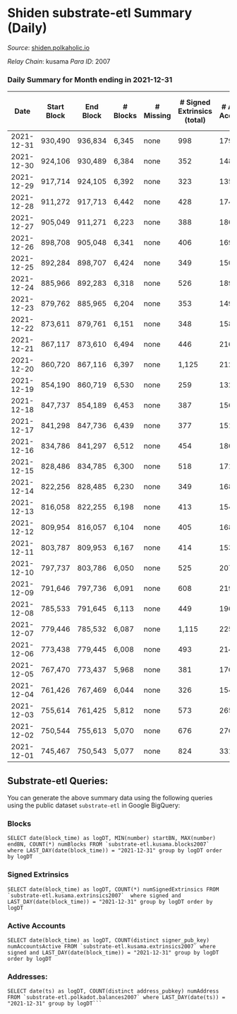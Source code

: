 # Shiden substrate-etl Summary (Daily)

_Source_: [shiden.polkaholic.io](https://shiden.polkaholic.io)

*Relay Chain*: kusama
*Para ID*: 2007



### Daily Summary for Month ending in 2021-12-31


| Date | Start Block | End Block | # Blocks | # Missing | # Signed Extrinsics (total) | # Active Accounts | # Addresses with Balances | # Events | # Transfers | # XCM Transfers In | # XCM Transfers Out |
| ---- | ----------- | --------- | -------- | --------- | --------------------------- | ----------------- | ------------------------- | -------- | ----------- | ------------------ | ------------------- |
| 2021-12-31 | 930,490 | 936,834 | 6,345 | none  | 998 | 179 | 33,830 | 103,794 | 8,020 ($504,946.11) |   |   |
| 2021-12-30 | 924,106 | 930,489 | 6,384 | none  | 352 | 148 |  | 72,042 | 7,198 ($412,287.02) |   |   |
| 2021-12-29 | 917,714 | 924,105 | 6,392 | none  | 323 | 135 |  | 75,417 | 6,967 ($1,302,735.98) |   |   |
| 2021-12-28 | 911,272 | 917,713 | 6,442 | none  | 428 | 174 |  | 76,037 | 7,549 ($799,821.07) |   |   |
| 2021-12-27 | 905,049 | 911,271 | 6,223 | none  | 388 | 186 |  | 74,114 | 6,862 ($395,880.12) |   |   |
| 2021-12-26 | 898,708 | 905,048 | 6,341 | none  | 406 | 169 |  | 68,116 | 7,059 ($364,278.84) |   |   |
| 2021-12-25 | 892,284 | 898,707 | 6,424 | none  | 349 | 150 |  | 84,554 | 7,264 ($456,759.95) |   |   |
| 2021-12-24 | 885,966 | 892,283 | 6,318 | none  | 526 | 189 |  | 96,013 | 7,577 ($1,782,466.53) |   |   |
| 2021-12-23 | 879,762 | 885,965 | 6,204 | none  | 353 | 149 |  | 65,873 | 6,897 ($435,321.79) |   |   |
| 2021-12-22 | 873,611 | 879,761 | 6,151 | none  | 348 | 158 |  | 61,885 | 6,871 ($262,095.71) |   |   |
| 2021-12-21 | 867,117 | 873,610 | 6,494 | none  | 446 | 216 |  | 66,606 | 7,264 ($225,800.97) |   |   |
| 2021-12-20 | 860,720 | 867,116 | 6,397 | none  | 1,125 | 212 |  | 76,625 | 8,021 ($1,665,687.04) |   |   |
| 2021-12-19 | 854,190 | 860,719 | 6,530 | none  | 259 | 132 |  | 62,673 | 6,925 ($165,336.80) |   |   |
| 2021-12-18 | 847,737 | 854,189 | 6,453 | none  | 387 | 156 |  | 62,335 | 7,070 ($197,351.94) |   |   |
| 2021-12-17 | 841,298 | 847,736 | 6,439 | none  | 377 | 151 |  | 72,072 | 7,207 ($641,068.19) |   |   |
| 2021-12-16 | 834,786 | 841,297 | 6,512 | none  | 454 | 186 |  | 73,613 | 7,516 ($341,928.89) |   |   |
| 2021-12-15 | 828,486 | 834,785 | 6,300 | none  | 518 | 171 |  | 104,622 | 7,744 ($1,386,785.45) |   |   |
| 2021-12-14 | 822,256 | 828,485 | 6,230 | none  | 349 | 168 |  | 70,967 | 7,398 ($682,134.48) |   |   |
| 2021-12-13 | 816,058 | 822,255 | 6,198 | none  | 413 | 154 |  | 77,563 | 7,001 ($453,291.56) |   |   |
| 2021-12-12 | 809,954 | 816,057 | 6,104 | none  | 405 | 168 |  | 62,599 | 6,581 ($203,807.41) |   |   |
| 2021-12-11 | 803,787 | 809,953 | 6,167 | none  | 414 | 153 |  | 71,843 | 6,672 ($234,589.35) |   |   |
| 2021-12-10 | 797,737 | 803,786 | 6,050 | none  | 525 | 207 |  | 70,081 | 6,769 ($888,896.45) |   |   |
| 2021-12-09 | 791,646 | 797,736 | 6,091 | none  | 608 | 219 |  | 85,425 | 7,056 ($674,257.80) |   |   |
| 2021-12-08 | 785,533 | 791,645 | 6,113 | none  | 449 | 196 |  | 79,079 | 7,005 ($377,108.06) |   |   |
| 2021-12-07 | 779,446 | 785,532 | 6,087 | none  | 1,115 | 225 |  | 90,711 | 7,581 ($613,754.87) |   |   |
| 2021-12-06 | 773,438 | 779,445 | 6,008 | none  | 493 | 214 |  | 109,767 | 7,371 ($607,224.15) |   |   |
| 2021-12-05 | 767,470 | 773,437 | 5,968 | none  | 381 | 176 |  | 74,784 | 6,739 ($338,031.18) |   |   |
| 2021-12-04 | 761,426 | 767,469 | 6,044 | none  | 326 | 154 |  | 95,095 | 7,039 ($722,054.74) |   |   |
| 2021-12-03 | 755,614 | 761,425 | 5,812 | none  | 573 | 265 |  | 95,731 | 7,174 ($2,608,147.13) |   |   |
| 2021-12-02 | 750,544 | 755,613 | 5,070 | none  | 676 | 276 |  | 65,541 | 6,118 ($846,201.65) |   |   |
| 2021-12-01 | 745,467 | 750,543 | 5,077 | none  | 824 | 331 |  | 73,458 | 6,754 ($876,780.88) |   |   |

## Substrate-etl Queries:
You can generate the above summary data using the following queries using the public dataset `substrate-etl` in Google BigQuery:


### Blocks
```
SELECT date(block_time) as logDT, MIN(number) startBN, MAX(number) endBN, COUNT(*) numBlocks FROM `substrate-etl.kusama.blocks2007`  where LAST_DAY(date(block_time)) = "2021-12-31" group by logDT order by logDT
```


### Signed Extrinsics
```
SELECT date(block_time) as logDT, COUNT(*) numSignedExtrinsics FROM `substrate-etl.kusama.extrinsics2007`  where signed and LAST_DAY(date(block_time)) = "2021-12-31" group by logDT order by logDT
```


### Active Accounts
```
SELECT date(block_time) as logDT, COUNT(distinct signer_pub_key) numAccountsActive FROM `substrate-etl.kusama.extrinsics2007` where signed and LAST_DAY(date(block_time)) = "2021-12-31" group by logDT order by logDT
```


### Addresses:
```
SELECT date(ts) as logDT, COUNT(distinct address_pubkey) numAddress FROM `substrate-etl.polkadot.balances2007` where LAST_DAY(date(ts)) = "2021-12-31" group by logDT```

